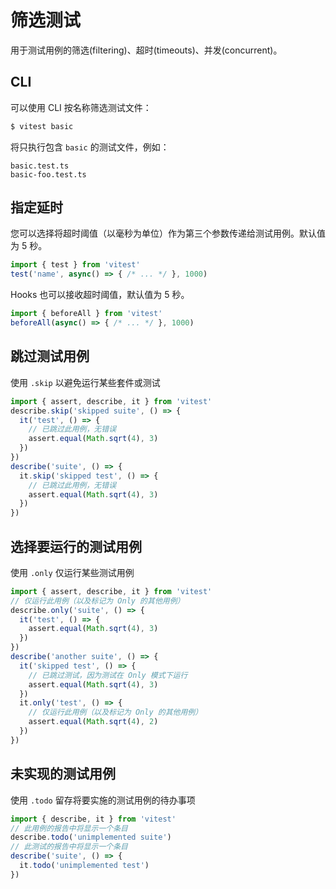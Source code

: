 # 筛选测试

用于测试用例的筛选(filtering)、超时(timeouts)、并发(concurrent)。

## CLI

可以使用 CLI 按名称筛选测试文件：

```bash
$ vitest basic
```

将只执行包含 `basic` 的测试文件，例如：

```
basic.test.ts
basic-foo.test.ts
```

## 指定延时

您可以选择将超时阈值（以毫秒为单位）作为第三个参数传递给测试用例。默认值为 5 秒。

```ts
import { test } from 'vitest'
test('name', async() => { /* ... */ }, 1000)
```

Hooks 也可以接收超时阈值，默认值为 5 秒。

```ts
import { beforeAll } from 'vitest'
beforeAll(async() => { /* ... */ }, 1000)
```

## 跳过测试用例

使用 `.skip` 以避免运行某些套件或测试

```ts
import { assert, describe, it } from 'vitest'
describe.skip('skipped suite', () => {
  it('test', () => {
    // 已跳过此用例，无错误
    assert.equal(Math.sqrt(4), 3)
  })
})
describe('suite', () => {
  it.skip('skipped test', () => {
    // 已跳过此用例，无错误
    assert.equal(Math.sqrt(4), 3)
  })
})
```

## 选择要运行的测试用例

使用 `.only` 仅运行某些测试用例

```ts
import { assert, describe, it } from 'vitest'
// 仅运行此用例（以及标记为 Only 的其他用例）
describe.only('suite', () => {
  it('test', () => {
    assert.equal(Math.sqrt(4), 3)
  })
})
describe('another suite', () => {
  it('skipped test', () => {
    // 已跳过测试，因为测试在 Only 模式下运行
    assert.equal(Math.sqrt(4), 3)
  })
  it.only('test', () => {
    // 仅运行此用例（以及标记为 Only 的其他用例）
    assert.equal(Math.sqrt(4), 2)
  })
})
```

## 未实现的测试用例

使用 `.todo` 留存将要实施的测试用例的待办事项

```ts
import { describe, it } from 'vitest'
// 此用例的报告中将显示一个条目
describe.todo('unimplemented suite')
// 此测试的报告中将显示一个条目
describe('suite', () => {
  it.todo('unimplemented test')
})
```
